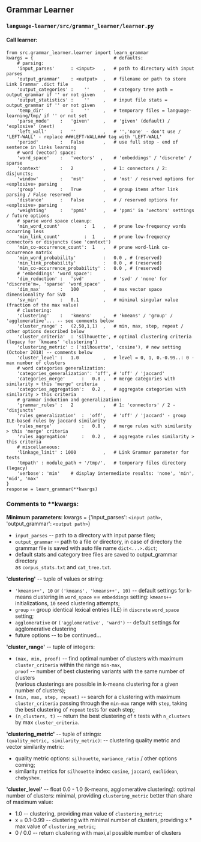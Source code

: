 ## Grammar Learner  
### `language-learner/src/grammar_learner/learner.py`
#### Call learner:
```
from src.grammar_learner.learner import learn_grammar
kwargs = {                              # defaults:
    # parsing:
    'input_parses'      : <input>   ,   # path to directory with input parses
    'output_grammar'    : <output>  ,   # filename or path to store Link Grammar .dict file
    'output_categories' :    ''     ,   # category tree path = output_grammar if '' or not given
    'output_statistics' :    ''     ,   # input file stats = output_grammar if '' or not given
    'temp_dir'          :    ''     ,   # temporary files = language-learning/tmp/ if '' or not set
    'parse_mode'    :   'given'     ,   # 'given' (default) / 'explosive' (next)
    'left_wall'     :   ''          ,   # '','none' - don't use / 'LEFT-WALL' - replace ###LEFT-WALL### tag with 'LEFT-WALL'
    'period'        :   False       ,   # use full stop - end of sentence in links learning
    # word (vector) space:
    'word_space'    :   'vectors'  ,    # 'embeddings' / 'discrete' / sparse
    'context'       :   2           ,   # 1: connectors / 2: disjuncts; 
    'window'        :   'mst'       ,   # 'mst' / reserved options for «explosive» parsing
    'group'         :   True        ,   # group items after link parsing / False reserved
    'distance'      :   False       ,   # / reserved options for «explosive» parsing
    'weighting'     :   'ppmi'      ,   # 'ppmi' in 'vectors' settings / future options
    # sparse word space cleanup:
    'min_word_count'         :  1   ,   # prune low-frequency words occurring less
    'min_link_count'         :  1   ,   # prune low-frequency connectors or disjuncts (see 'context')
    'min_co-occurrence_count':  1   ,   # prune word-link co-occurrence matrix  
    'min_word_probability'          :   0.0 , # (reserved)
    'min_link_probability'          :   0.0 , # (reserved)
    'min_co-occurrence_probability' :   0.0 , # (reserved)
    # 'embeddings' 'word_space': 
    'dim_reduction' :   'svd'       ,   # 'svd' / 'none' for 'discrete'm=, 'sparse' 'word_space'
    'dim_max'       :   100         ,   # max vector space dimensionality for SVD
    'sv_min'        :   0.1         ,   # minimal singular value (fraction of the max value)
    # clustering:
    'clustering'    :   'kmeans'    ,   # 'kmeans' / 'group' / 'agglomerative'... -- see comments below
    'cluster_range' :   (2,50,1,1)  ,   # min, max, step, repeat / other options described below
    'cluster_criteria'  : 'silhouette', # optimal clustering criteria (legacy for 'kmeans' 'clustering')
    'clustering_metric' : ('silhouette', 'cosine'), # new setting (October 2018) -- comments below
    'cluster_level' :   1.0         ,   # level = 0, 1, 0.-0.99..: 0 - max number of clusters
    # word categories generalization:
    'categories_generalization': 'off', # 'off' / 'jaccard'
    'categories_merge'      :   0.8 ,   # merge categories with similarity > this 'merge' criteria
    'categories_aggregation':   0.2 ,   # aggregate categories with similarity > this criteria
    # grammar induction and generalization:
    'grammar_rules' :   2           ,   # 1: 'connectors' / 2 - 'disjuncts'
    'rules_generalization'  :  'off',   # 'off' / 'jaccard' - group ILE-based rules by jaccard similarity 
    'rules_merge'           :   0.8 ,   # merge rules with similarity > this 'merge' criteria
    'rules_aggregation'     :   0.2 ,   # aggregate rules similarity > this criteria
    # miscellaneous:
    'linkage_limit' : 1000          ,   # Link Grammar parameter for tests
    'tmpath' : module_path + '/tmp/',   # temporary files directory (legacy)
    'verbose': 'min'    # display intermediate results: 'none', 'min', 'mid', 'max'
}
response = learn_grammar(**kwargs)
```
### Comments to **kwargs:  
**Minimum parameters**: kwargs = {'input_parses': `<input path>`, 'output_grammar': `<output path>`}  
- `input_parses` <string> -- path to a directory with input parse files;  
- `output_grammar` <string> --  path to a file or directory, 
  in case of directory the grammar file is saved with auto file name `dict<...>.dict`;
- default stats and category tree files are saved to output_grammar directory  
  as `corpus_stats.txt` and `cat_tree.txt`.  

**'clustering'** -- tuple of values or string:  
- `'kmeans++', 10` or `('kmeans', 'kmeans++', 10)` -- default settings for k-means clustering 
  in `word_space` == `embeddings` setting: `kmeans++` initializations, `10` seed clustering attempts;
- `group` -- group identical lexical entries (ILE) in `discrete` `word_space` setting;
- `agglomerative` or `('agglomerative', 'ward')` -- default settings for agglomerative clustering
- future options -- to be continued...
 
**'cluster_range'** -- tuple of integers:
- `(max, min, proof)` -- find optimal number of clusters with maximum `cluster_criteria`
    within the range `min-max`,  
    `proof` -- number of best clustering variants with the same number of clusters  
    (various clusterings are possible in k-means clustering for a given number of clusters);  
- `(min, max, step, repeat)` -- search for a clustering with maximum `cluster_criteria`
    passing through the `min-max` range with `step`, 
    taking the best clustering of `repeat` tests for each step;  
- `(n_clusters, t)` -- return the best clustering of `t` tests 
    with `n_clusters` by max `cluster_criteria`.  

**'clustering_metric'** -- tuple of strings:    
`(quality_metric, similarity_metric)`: -- clustering quality metric and vector similarity metric:  
- quality metric options: `silhouette`, `variance_ratio` / other options coming;  
- similarity metrics  for `silhouette` index: `cosine`, `jaccard`, `euclidean`, `chebyshev`. 

**'cluster_level'** -- float 0.0 - 1.0 (k-means, agglomerative clustering): 
optimal number of clusters: minimal, providing `clustering_metric` better than share of maximum value:
- 1.0 -- clustering, providing max value of `clustering_metric`;  
- x = 0.1-0.99 -- clustering with minimal number of clusters, providing x * max value of `clustering_metric`;
- 0 / 0.0  -- return clustering with maxi,al possible number of clusters